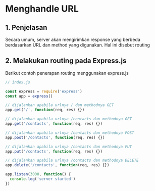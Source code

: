 # Menghandle URL

## 1. Penjelasan

Secara umum, server akan mengirimkan response yang berbeda berdasarkan URL dan method yang digunakan. Hal ini disebut routing

## 2. Melakukan routing pada Express.js

Berikut contoh penerapan routing menggunakan express.js

```javascript
// index.js

const express = require('express')
const app = express()

// dijalankan apabila urlnya / dan methodnya GET
app.get('/', function(req, res) {})

// dijalankan apabila urlnya /contacts dan methodnya GET
app.get('/contacts', function(req, res) {})

// dijalankan apabila urlnya /contacts dan methodnya POST
app.post('/contacts', function(req, res) {})

// dijalankan apabila urlnya /contacts dan methodnya PUT
app.put('/contacts', function(req, res) {})

// dijalankan apabila urlnya /contacts dan methodnya DELETE
app.delete('/contacts', function(req, res) {})

app.listen(3000, function() {
  console.log('server started')
})
```
